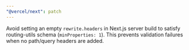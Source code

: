 ```yaml
---
"@vercel/next": patch
---
```


Avoid setting an empty `rewrite.headers` in Next.js server build to satisfy routing-utils schema (`minProperties: 1`). This prevents validation failures when no path/query headers are added.

